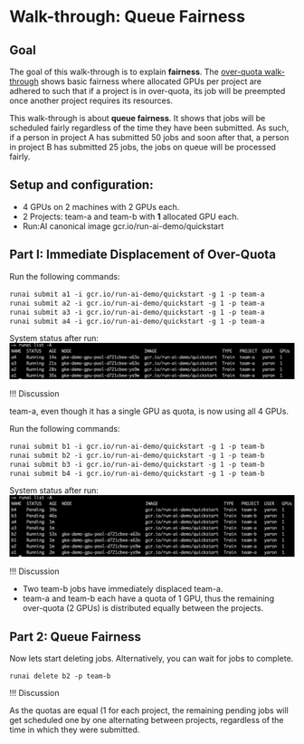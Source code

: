 # Walk-through: Queue Fairness

## Goal

The goal of this walk-through is to explain __fairness__. The [over-quota walk-through](walkthrough-overquota.md) shows basic fairness where allocated GPUs per project are adhered to such that if a project is in over-quota, its job will be preempted once another project requires its resources.

This walk-through is about __queue fairness__. It shows that jobs will be scheduled fairly regardless of the time they have been submitted. As such, if a person in project A has submitted 50 jobs and soon after that, a person in project B has submitted 25 jobs, the jobs on queue will be processed fairly.


## Setup and configuration:

* 4 GPUs on 2 machines with 2 GPUs each.
* 2 Projects: team-a and team-b with __1__ allocated GPU each.
* Run:AI canonical image gcr.io/run-ai-demo/quickstart


## Part I: Immediate Displacement of Over-Quota

Run the following commands:

    runai submit a1 -i gcr.io/run-ai-demo/quickstart -g 1 -p team-a
    runai submit a2 -i gcr.io/run-ai-demo/quickstart -g 1 -p team-a
    runai submit a3 -i gcr.io/run-ai-demo/quickstart -g 1 -p team-a
    runai submit a4 -i gcr.io/run-ai-demo/quickstart -g 1 -p team-a

System status after run:
![overquota-fairness11](img/overquota-fairness1.png)


!!! Discussion

team-a, even though it has a single GPU as quota, is now using all 4 GPUs.


Run the following commands:

    runai submit b1 -i gcr.io/run-ai-demo/quickstart -g 1 -p team-b
    runai submit b2 -i gcr.io/run-ai-demo/quickstart -g 1 -p team-b
    runai submit b3 -i gcr.io/run-ai-demo/quickstart -g 1 -p team-b
    runai submit b4 -i gcr.io/run-ai-demo/quickstart -g 1 -p team-b

System status after run:
![overquota-fairness12](img/overquota-fairness2.png)


!!! Discussion

* Two team-b jobs have immediately displaced team-a. 
* team-a and team-b each have a quota of 1 GPU, thus the remaining over-quota (2 GPUs) is distributed equally between the projects.

## Part 2: Queue Fairness

Now lets start deleting jobs. Alternatively, you can wait for jobs to complete.

    runai delete b2 -p team-b

!!! Discussion

As the quotas are equal (1 for each project, the remaining pending jobs will get scheduled one by one alternating between projects, regardless of the time in which they were submitted. 


